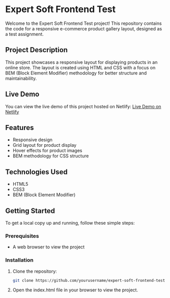 # Expert Soft Frontend Test

Welcome to the Expert Soft Frontend Test project! This repository contains the code for a responsive e-commerce product gallery layout, designed as a test assignment.

## Project Description

This project showcases a responsive layout for displaying products in an online store. The layout is created using HTML and CSS with a focus on BEM (Block Element Modifier) methodology for better structure and maintainability.

## Live Demo

You can view the live demo of this project hosted on Netlify:
[Live Demo on Netlify](https://main--e-commerce-modern-layout.netlify.app/)

## Features

- Responsive design
- Grid layout for product display
- Hover effects for product images
- BEM methodology for CSS structure

## Technologies Used

- HTML5
- CSS3
- BEM (Block Element Modifier)

## Getting Started

To get a local copy up and running, follow these simple steps:

### Prerequisites

- A web browser to view the project

### Installation

1. Clone the repository:
   ```sh
   git clone https://github.com/yourusername/expert-soft-frontend-test.git
   ```
2. Open the index.html file in your browser to view the project.
